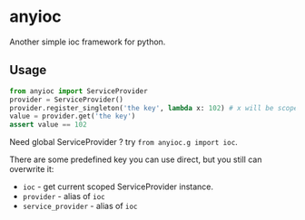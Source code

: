 # anyioc

Another simple ioc framework for python.

## Usage

``` py
from anyioc import ServiceProvider
provider = ServiceProvider()
provider.register_singleton('the key', lambda x: 102) # x will be scoped ServiceProvider
value = provider.get('the key')
assert value == 102
```

Need global ServiceProvider ? try `from anyioc.g import ioc`.

There are some predefined key you can use direct, but you still can overwrite it:

* `ioc` - get current scoped ServiceProvider instance.
* `provider` - alias of `ioc`
* `service_provider` - alias of `ioc`
